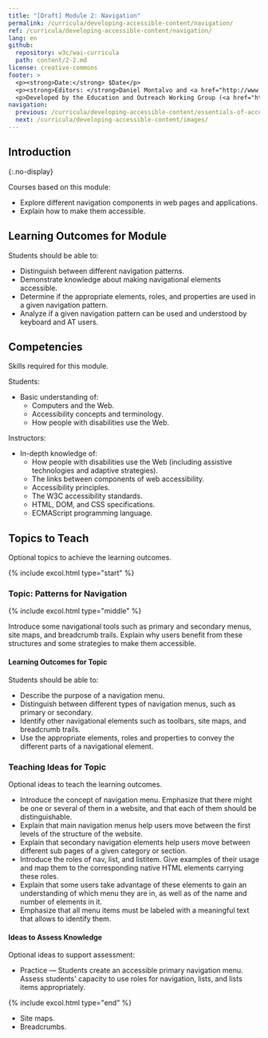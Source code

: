 ```yaml
---
title: "[Draft] Module 2: Navigation"
permalink: /curricula/developing-accessible-content/navigation/
ref: /curricula/developing-accessible-content/navigation/
lang: en
github:
  repository: w3c/wai-curricula
  path: content/2-2.md
license: creative-commons
footer: >
  <p><strong>Date:</strong> $Date</p>
  <p><strong>Editors: </strong>Daniel Montalvo and <a href="http://www.w3.org/People/shadi/">Shadi Abou-Zahra</a>. Contributors: <a href="https://www.w3.org/WAI/EO/EOWG-members">EOWG Participants</a>. </p>
  <p>Developed by the Education and Outreach Working Group (<a href="http://www.w3.org/WAI/EO/">EOWG</a>). Developed with support from the <a href="https://www.w3.org/WAI/about/projects/wai-guide/">WAI-Guide Project</a> funded by the European Commission (EC) under the Horizon 2020 program (Grant Agreement 822245).</p>
navigation:
  previous: /curricula/developing-accessible-content/essentials-of-accessible-development/
  next: /curricula/developing-accessible-content/images/
---
```


## Introduction
{:.no-display}

Courses based on this module:

* Explore different navigation components in web pages and applications.
* Explain how to make them accessible.

## Learning Outcomes for Module

Students should be able to:

* Distinguish between different navigation patterns.
* Demonstrate knowledge about making navigational elements accessible.
* Determine if the appropriate elements, roles, and properties are used in a given navigation pattern.
* Analyze if a given navigation pattern can be used and understood by keyboard and AT users.

## Competencies

Skills required for this module.

Students:

* Basic understanding of:
  * Computers and the Web.
  * Accessibility concepts and terminology.
  * How people with disabilities use the Web.

Instructors:

* In-depth knowledge of:
  * How people with disabilities use the Web (including assistive technologies and adaptive strategies).
  * The links between components of web accessibility.
  * Accessibility principles.  
  * The W3C accessibility standards.
  * HTML, DOM, and CSS specifications.
  * ECMAScript programming language.

## Topics to Teach

Optional topics to achieve the learning outcomes.

{% include excol.html type="start" %}

### Topic: Patterns for Navigation

{% include excol.html type="middle" %}

Introduce some navigational tools such as primary and secondary menus, site maps, and breadcrumb trails. Explain why users benefit from these structures and some strategies to make them accessible.

#### Learning Outcomes for Topic

Students should be able to:

* Describe the purpose of a navigation menu.
* Distinguish between different types of navigation menus, such as primary or secondary.
* Identify other navigational elements such as toolbars, site maps, and breadcrumb trails.
* Use the appropriate elements, roles and properties to convey the different parts of a navigational element.

### Teaching Ideas for Topic

Optional ideas to teach the learning outcomes.

* Introduce the concept of navigation menu. Emphasize that there might be one or several of them in a website, and that each of them should be distinguishable.
* Explain that main navigation menus help users move between the first levels of the structure of the website.
* Explain that secondary navigation elements help users move between different sub pages of a given category or section.
* Introduce the roles of nav, list, and listitem. Give examples of their usage and map them to the corresponding native HTML elements carrying these roles.
* Explain that some users take advantage of these elements to gain an understanding of which menu they are in, as well as of the name and number of elements in it.
* Emphasize that all menu items must be labeled with a meaningful text that allows to identify them.

 #### Ideas to Assess Knowledge

Optional ideas to support assessment:

* Practice &mdash; Students create an accessible primary navigation menu. Assess students' capacity to use roles for navigation, lists, and lists items appropriately.

{% include excol.html type="end" %}

* Site maps.
* Breadcrumbs.

